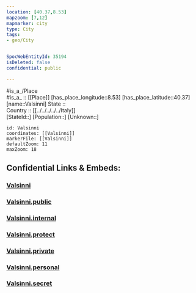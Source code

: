 ```yaml
---
location: [40.37,8.53] 
mapzoom: [7,12] 
mapmarker: city 
type: City
tags:
- geo/City


SpocWebEntityId: 35194
isDeleted: false
confidential: public

---
```

#is_a_/Place  
#is_a_ :: [[Place]] 
[has_place_longitude::8.53] 
[has_place_latitude::40.37] 
[name::Valsinni] 
State ::  
Country :: [[../../../../../Italy]]  
[StateId::] 
[Population::] 
[Unknown::] 


```leaflet
id: Valsinni
coordinates: [[Valsinni]] 
markerFile: [[Valsinni]] 
defaultZoom: 11 
maxZoom: 18
```


## Confidential Links & Embeds: 

### [Valsinni](/_Standards/Earth/Continent/Europe/Europe~South/Italy/regions~Italy/Sardinia/Oristrano.Province/City/Valsinni.md) 

### [Valsinni.public](/_public/Earth/Continent/Europe/Europe~South/Italy/regions~Italy/Sardinia/Oristrano.Province/City/Valsinni.public.md) 

### [Valsinni.internal](/_internal/Earth/Continent/Europe/Europe~South/Italy/regions~Italy/Sardinia/Oristrano.Province/City/Valsinni.internal.md) 

### [Valsinni.protect](/_protect/Earth/Continent/Europe/Europe~South/Italy/regions~Italy/Sardinia/Oristrano.Province/City/Valsinni.protect.md) 

### [Valsinni.private](/_private/Earth/Continent/Europe/Europe~South/Italy/regions~Italy/Sardinia/Oristrano.Province/City/Valsinni.private.md) 

### [Valsinni.personal](/_personal/Earth/Continent/Europe/Europe~South/Italy/regions~Italy/Sardinia/Oristrano.Province/City/Valsinni.personal.md) 

### [Valsinni.secret](/_secret/Earth/Continent/Europe/Europe~South/Italy/regions~Italy/Sardinia/Oristrano.Province/City/Valsinni.secret.md)

